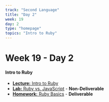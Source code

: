 ```yaml
---
track: "Second Language"
title: "Day 2"
week: 19
day: 2
type: "homepage"
topics: "Intro to Ruby"
---
```


# Week 19 - Day 2

#### Intro to Ruby
- [**Lecture:** Intro to Ruby](/second-language/week-19/day-2/lecture-materials/intro-to-ruby)
- [**Lab:** Ruby vs. JavaScript](/second-language/week-19/day-2/labs/ruby-vs-javascript) - **Non-Deliverable**
- [**Homework:** Ruby Basics](/second-language/week-19/day-2/labs/ruby-basics) - **Deliverable**


